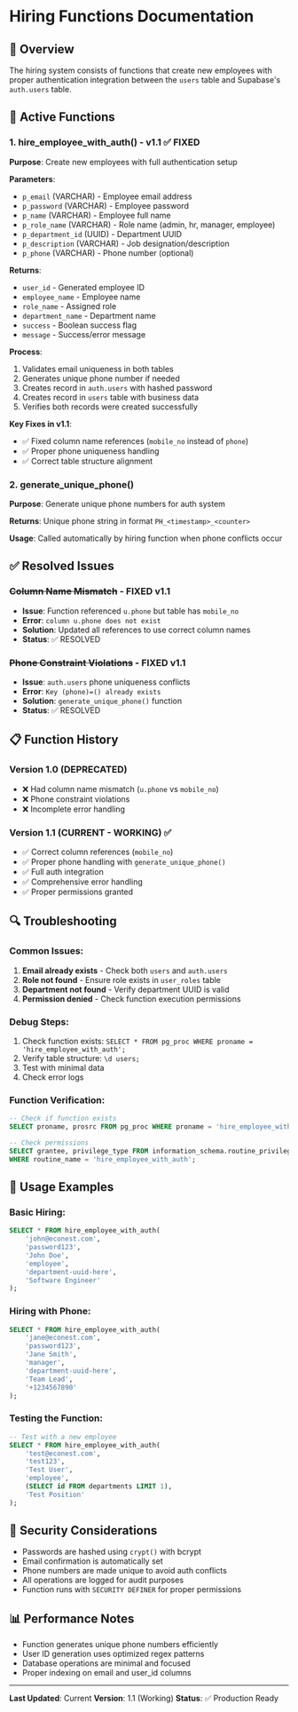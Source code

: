 # Hiring Functions Documentation

## 🎯 Overview

The hiring system consists of functions that create new employees with proper authentication integration between the `users` table and Supabase's `auth.users` table.

## 🔧 Active Functions

### 1. hire_employee_with_auth() - v1.1 ✅ FIXED

**Purpose**: Create new employees with full authentication setup

**Parameters**:
- `p_email` (VARCHAR) - Employee email address
- `p_password` (VARCHAR) - Employee password
- `p_name` (VARCHAR) - Employee full name
- `p_role_name` (VARCHAR) - Role name (admin, hr, manager, employee)
- `p_department_id` (UUID) - Department UUID
- `p_description` (VARCHAR) - Job designation/description
- `p_phone` (VARCHAR) - Phone number (optional)

**Returns**:
- `user_id` - Generated employee ID
- `employee_name` - Employee name
- `role_name` - Assigned role
- `department_name` - Department name
- `success` - Boolean success flag
- `message` - Success/error message

**Process**:
1. Validates email uniqueness in both tables
2. Generates unique phone number if needed
3. Creates record in `auth.users` with hashed password
4. Creates record in `users` table with business data
5. Verifies both records were created successfully

**Key Fixes in v1.1**:
- ✅ Fixed column name references (`mobile_no` instead of `phone`)
- ✅ Proper phone uniqueness handling
- ✅ Correct table structure alignment

### 2. generate_unique_phone()

**Purpose**: Generate unique phone numbers for auth system

**Returns**: Unique phone string in format `PH_<timestamp>_<counter>`

**Usage**: Called automatically by hiring function when phone conflicts occur

## ✅ Resolved Issues

### ~~Column Name Mismatch~~ - FIXED v1.1
- **Issue**: Function referenced `u.phone` but table has `mobile_no`
- **Error**: `column u.phone does not exist`
- **Solution**: Updated all references to use correct column names
- **Status**: ✅ RESOLVED

### ~~Phone Constraint Violations~~ - FIXED v1.1
- **Issue**: `auth.users` phone uniqueness conflicts
- **Error**: `Key (phone)=() already exists`
- **Solution**: `generate_unique_phone()` function
- **Status**: ✅ RESOLVED

## 📋 Function History

### Version 1.0 (DEPRECATED)
- ❌ Had column name mismatch (`u.phone` vs `mobile_no`)
- ❌ Phone constraint violations
- ❌ Incomplete error handling

### Version 1.1 (CURRENT - WORKING) ✅
- ✅ Correct column references (`mobile_no`)
- ✅ Proper phone handling with `generate_unique_phone()`
- ✅ Full auth integration
- ✅ Comprehensive error handling
- ✅ Proper permissions granted

## 🔍 Troubleshooting

### Common Issues:
1. **Email already exists** - Check both `users` and `auth.users`
2. **Role not found** - Ensure role exists in `user_roles` table
3. **Department not found** - Verify department UUID is valid
4. **Permission denied** - Check function execution permissions

### Debug Steps:
1. Check function exists: `SELECT * FROM pg_proc WHERE proname = 'hire_employee_with_auth';`
2. Verify table structure: `\d users;`
3. Test with minimal data
4. Check error logs

### Function Verification:
```sql
-- Check if function exists
SELECT proname, prosrc FROM pg_proc WHERE proname = 'hire_employee_with_auth';

-- Check permissions
SELECT grantee, privilege_type FROM information_schema.routine_privileges 
WHERE routine_name = 'hire_employee_with_auth';
```

## 📝 Usage Examples

### Basic Hiring:
```sql
SELECT * FROM hire_employee_with_auth(
    'john@econest.com',
    'password123',
    'John Doe',
    'employee',
    'department-uuid-here',
    'Software Engineer'
);
```

### Hiring with Phone:
```sql
SELECT * FROM hire_employee_with_auth(
    'jane@econest.com',
    'password123',
    'Jane Smith',
    'manager',
    'department-uuid-here',
    'Team Lead',
    '+1234567890'
);
```

### Testing the Function:
```sql
-- Test with a new employee
SELECT * FROM hire_employee_with_auth(
    'test@econest.com',
    'test123',
    'Test User',
    'employee',
    (SELECT id FROM departments LIMIT 1),
    'Test Position'
);
```

## 🔐 Security Considerations

- Passwords are hashed using `crypt()` with bcrypt
- Email confirmation is automatically set
- Phone numbers are made unique to avoid auth conflicts
- All operations are logged for audit purposes
- Function runs with `SECURITY DEFINER` for proper permissions

## 📊 Performance Notes

- Function generates unique phone numbers efficiently
- User ID generation uses optimized regex patterns
- Database operations are minimal and focused
- Proper indexing on email and user_id columns

---

**Last Updated**: Current
**Version**: 1.1 (Working)
**Status**: ✅ Production Ready 
